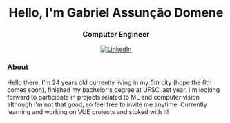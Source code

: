 <h1 align="center"> Hello, I'm Gabriel Assunção Domene</h1>

<h3 align="center">  Computer Engineer </h3>

<p align="center"> 
<a href="https://www.linkedin.com/in/gabrieldomene/"><img alt="LinkedIn" src="https://img.shields.io/badge/-Gabriel_Domene-blue?style=flat-square&logo=Linkedin&logoColor=white&link=https://www.linkedin.com/in/gabrieldomene/"></a>


### About
 Hello there, I'm 24 years old currently living in my *5th* city (hope the 6th comes soon), finished my bachelor's degree at UFSC last year. I'm looking forward to participate in projects related to ML and computer vision although i'm not that good, so feel free to invite me anytime. Currently learning and working on VUE projects and stoked with it!


